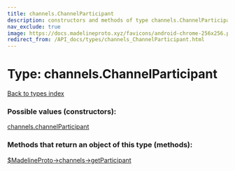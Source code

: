 ```yaml
---
title: channels.ChannelParticipant
description: constructors and methods of type channels.ChannelParticipant
nav_exclude: true
image: https://docs.madelineproto.xyz/favicons/android-chrome-256x256.png
redirect_from: /API_docs/types/channels_ChannelParticipant.html
---
```

# Type: channels.ChannelParticipant
[Back to types index](index.html)



### Possible values (constructors):

[channels.channelParticipant](/API_docs/constructors/channels.channelParticipant.html)  



### Methods that return an object of this type (methods):

[$MadelineProto->channels->getParticipant](/API_docs/methods/channels.getParticipant.html)  



